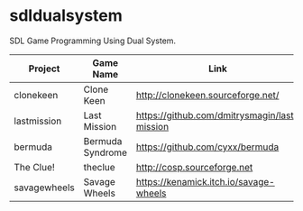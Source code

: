# sdldualsystem
SDL Game Programming Using Dual System.


| Project | Game Name| Link |
| -------- | -------- | -------- |
|clonekeen |Clone Keen     |  http://clonekeen.sourceforge.net/    |
|lastmission |Last Mission     |  https://github.com/dmitrysmagin/last-mission    |
|bermuda |Bermuda Syndrome     |  https://github.com/cyxx/bermuda    |
|The Clue! |theclue     |  http://cosp.sourceforge.net    |
|savagewheels |Savage Wheels     |  https://kenamick.itch.io/savage-wheels    |

